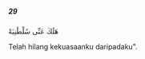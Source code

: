##### 29

<span class="ayah">هَلَكَ عَنِّى سُلْطَٰنِيَهْ</span>

<span class="ayah_translation">Telah hilang kekuasaanku daripadaku".</span>
